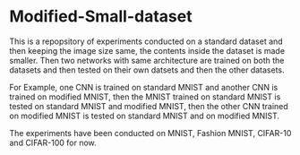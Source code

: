 # Modified-Small-dataset

This is a repopsitory of experiments conducted on a standard dataset and then keeping the image size same, the contents inside the dataset is made smaller. Then two networks with same architecture are trained on both the datasets and then tested on their own datsets and then the other datasets.

For Example, one CNN is trained on standard MNIST and another CNN is trained on modified MNIST, then the MNIST trained on standard MNIST is tested on standard MNIST and modified MNIST, then the other CNN trained on modified MNIST is tested on standard MNIST and on modified MNIST.

The experiments have been conducted on MNIST, Fashion MNIST, CIFAR-10 and CIFAR-100 for now.
